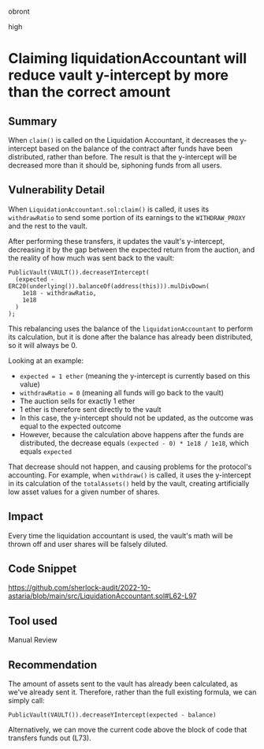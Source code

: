 obront

high

# Claiming liquidationAccountant will reduce vault y-intercept by more than the correct amount

## Summary

When `claim()` is called on the Liquidation Accountant, it decreases the y-intercept based on the balance of the contract after funds have been distributed, rather than before. The result is that the y-intercept will be decreased more than it should be, siphoning funds from all users.

## Vulnerability Detail

When `LiquidationAccountant.sol:claim()` is called, it uses its `withdrawRatio` to send some portion of its earnings to the `WITHDRAW_PROXY` and the rest to the vault.

After performing these transfers, it updates the vault's y-intercept, decreasing it by the gap between the expected return from the auction, and the reality of how much was sent back to the vault:

```solidity
PublicVault(VAULT()).decreaseYIntercept(
  (expected - ERC20(underlying()).balanceOf(address(this))).mulDivDown(
    1e18 - withdrawRatio,
    1e18
  )
);
```
This rebalancing uses the balance of the `liquidationAccountant` to perform its calculation, but it is done after the balance has already been distributed, so it will always be 0.

Looking at an example:
- `expected = 1 ether` (meaning the y-intercept is currently based on this value)
- `withdrawRatio = 0` (meaning all funds will go back to the vault)
- The auction sells for exactly 1 ether
- 1 ether is therefore sent directly to the vault
- In this case, the y-intercept should not be updated, as the outcome was equal to the expected outcome
- However, because the calculation above happens after the funds are distributed, the decrease equals `(expected - 0) * 1e18 / 1e18`, which equals `expected`

That decrease should not happen, and causing problems for the protocol's accounting. For example, when `withdraw()` is called, it uses the y-intercept in its calculation of the `totalAssets()` held by the vault, creating artificially low asset values for a given number of shares.

## Impact

Every time the liquidation accountant is used, the vault's math will be thrown off and user shares will be falsely diluted.

## Code Snippet

https://github.com/sherlock-audit/2022-10-astaria/blob/main/src/LiquidationAccountant.sol#L62-L97

## Tool used

Manual Review

## Recommendation

The amount of assets sent to the vault has already been calculated, as we've already sent it. Therefore, rather than the full existing formula, we can simply call:

```solidity
PublicVault(VAULT()).decreaseYIntercept(expected - balance)
```

Alternatively, we can move the current code above the block of code that transfers funds out (L73).